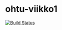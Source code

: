 # ohtu-viikko1

[![Build Status](https://travis-ci.org/jiial/ohtu-viikko1.svg?branch=master)](https://travis-ci.org/jiial/ohtu-viikko1)
